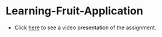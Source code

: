 # Learning-Fruit-Application

- Click [here](https://youtu.be/WCNK094Pp0s) to see a video presentation of the assignment.
